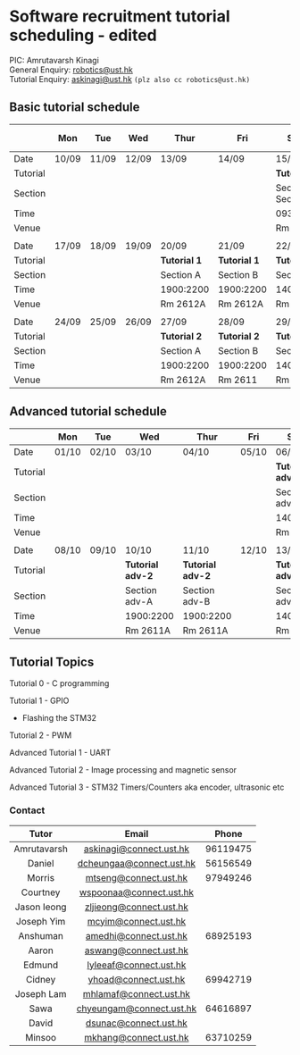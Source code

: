 # Software recruitment tutorial scheduling - edited

PIC: Amrutavarsh Kinagi<br>
General Enquiry: robotics@ust.hk<br>
Tutorial Enquiry: askinagi@ust.hk ```(plz also cc robotics@ust.hk)```<br>

## Basic tutorial schedule

|          | Mon        | Tue        | Wed        | Thur       | Fri        | Sat-1      | Sat-2      | Sun-1|Sun-2|
| -------- | ---------- | ---------- | ---------- | ---------- | ---------- | ---------- | ---------- |----|----|
| Date     | 10/09      | 11/09      | 12/09      | 13/09      | 14/09      | 15/09      | 15/09      |16/09|16/09|
| Tutorial |            |            |            |            | | **Tutorial 0**|**Tutorial 0** |||
| Section  |            |            |            |            |   | Section A, Section B  | Section C, Section D  |||
| Time     |            |            |            |            |  | 0930:1230 | 1330:1630  || |
| Venue    |            |            |            |            |         | Rm 4219       | Rm 4219      || |
|          |            |            |            |            |            |            |            ||
| Date     | 17/09      | 18/09      | 19/09      | 20/09      | 21/09      | 22/09      | 22/09      |23/09|23/09|
| Tutorial | |        | |**Tutorial 1** |**Tutorial 1** |**Tutorial 1** |**Tutorial 1**||
| Section  |   |   |   | Section A  | Section B  | Section C  | Section D  ||
| Time     |  |   |   | 1900:2200  | 1900:2200  | 1400:1700  | 1900:2200  ||
| Venue    |        |         |         | Rm 2612A | Rm 2612A | Rm 2611        | Rm 2611        ||
|          |            |            |            |            |            |            |            ||
| Date     | 24/09      | 25/09      | 26/09      | 27/09      | 28/09      | 29/09      | 29/09      |30/09|30/09|
| Tutorial | | | |**Tutorial 2** |**Tutorial 2**| **Tutorial 2** |**Tutorial 2** ||
| Section  |   |   |  | Section A  | Section B  | Section C | Section D ||
| Time     |   |   |   | 1900:2200  | 1900:2200  | 1400:1700 | 1900:2200  ||
| Venue    |         |         |         | Rm 2612A | Rm 2611|Rm 4219| Rm 4219||

## Advanced tutorial schedule

|          | Mon        | Tue        | Wed        | Thur       | Fri        | Sat-1      | Sat-2      |Sun|
| -------- | ---------- | ---------- | ---------- | ---------- | ---------- | ---------- | ---------- |---|
| Date     | 01/10     | 02/10     | 03/10    | 04/10  | 05/10     | 06/10      | 06/10   |07/10|
| Tutorial | |  |  |  | | **Tutorial adv-1** | **Tutorial adv-1**||
| Section  |  |  |  | |   |   Section adv-A  |  Section adv-B  ||
| Time     |  |   |  |   |  |  1400:1700   |  1900:2200  ||
| Venue    |  |      |     |       |       |  Rm 2611    |  Rm 2611 ||
|          |            |            |            |            |            |            |            ||
| Date     | 08/10     | 09/10     | 10/10    | 11/10  | 12/10     | 13/10      | 13/10   |14/10|
| Tutorial |            |            | **Tutorial adv-2** | **Tutorial adv-2** | | **Tutorial adv-3**|**Tutorial adv-3** ||
| Section  |            |            |  Section adv-A| Section adv-B  |   | Section adv-A  | Section adv-B  ||
| Time     |            |            | 1900:2200  | 1900:2200  |   | 1400:1700  | 1900:2200  ||
| Venue    |            |            | Rm 2611A  | Rm 2611A  |         | Rm 4219 | Rm 4219  ||

## Tutorial Topics

Tutorial 0 - C programming

Tutorial 1 - GPIO
 - Flashing the STM32

Tutorial 2 - PWM

Advanced Tutorial 1 - UART

Advanced Tutorial 2 - Image processing and magnetic sensor

Advanced Tutorial 3 - STM32 Timers/Counters aka encoder, ultrasonic etc


### Contact
| Tutor | Email | Phone |
| :---: | :---: | :---: |
| Amrutavarsh | askinagi@connect.ust.hk | 96119475 |
| Daniel | dcheungaa@connect.ust.hk | 56156549 |
| Morris | mtseng@connect.ust.hk | 97949246 |
| Courtney | wspoonaa@connect.ust.hk |  |
| Jason Ieong | zljieong@connect.ust.hk |  |
| Joseph Yim| mcyim@connect.ust.hk |  |  
| Anshuman | amedhi@connect.ust.hk | 68925193 |
| Aaron | aswang@connect.ust.hk |  |
| Edmund | lyleeaf@connect.ust.hk |  |
| Cidney | yhoad@connect.ust.hk | 69942719 |
| Joseph Lam| mhlamaf@connect.ust.hk |  |
| Sawa| chyeungam@connect.ust.hk | 64616897 |
| David| dsunac@connect.ust.hk |  |
| Minsoo| mkhang@connect.ust.hk | 63710259 |


